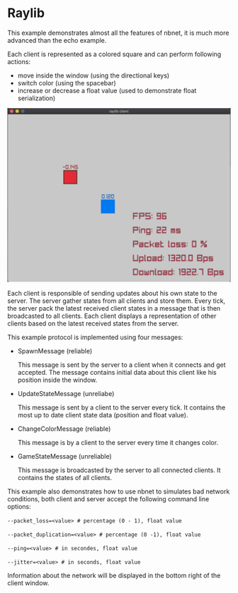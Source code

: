 # Raylib

This example demonstrates almost all the features of nbnet, it is much more advanced than the echo example.

Each client is represented as a colored square and can perform following actions:

- move inside the window (using the directional keys)
- switch color (using the spacebar)
- increase or decrease a float value (used to demonstrate float serialization)

![Screenshot](screenshot.png)

Each client is responsible of sending updates about his own state to the server.
The server gather states from all clients and store them.
Every tick, the server pack the latest received client states in a message that is then broadcasted to all clients.
Each client displays a representation of other clients based on the latest received states from the server.

This example protocol is implemented using four messages:

- SpawnMessage (reliable)
		
	This message is sent by the server to a client when it connects and get accepted. The message contains initial data about this client like his position inside the window.

- UpdateStateMessage (unreliabe)

	This message is sent by a client to the server every tick. It contains the most up to date client state data (position and float value).

- ChangeColorMessage (reliable)

	This message is by a client to the server every time it changes color.

- GameStateMessage (unreliable)

	This message is broadcasted by the server to all connected clients. It contains the states of all clients.

This example also demonstrates how to use nbnet to simulates bad network conditions, both client and server accept the following command line options:

`--packet_loss=<value> # percentage (0 - 1), float value`

`--packet_duplication=<value> # percentage (0 -1), float value`

`--ping=<value> # in secondes, float value`

`--jitter=<value> # in seconds, float value`

Information about the network will be displayed in the bottom right of the client window.
